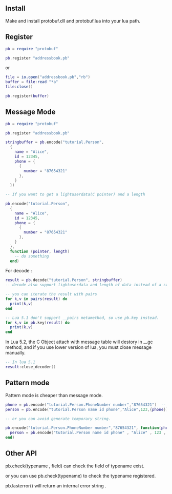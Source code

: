 ## Install

Make and install protobuf.dll and protobuf.lua into your lua path.

## Register

```Lua
pb = require "protobuf"

pb.register "addressbook.pb"
```
or

```Lua
file = io.open("addressbook.pb","rb")
buffer = file:read "*a"
file:close()

pb.register(buffer)
```

## Message Mode
```Lua
pb = require "protobuf"

pb.register "addressbook.pb"

stringbuffer = pb.encode("tutorial.Person", 
  {
    name = "Alice",
    id = 12345,
    phone = {
      {
        number = "87654321"
      },
    }
  })

-- If you want to get a lightuserdata(C pointer) and a length

pb.encode("tutorial.Person",
  {
    name = "Alice",
    id = 12345,
    phone = {
      {
        number = "87654321"
      },
    }
  },
  function (pointer, length)
    -- do something
  end)
```

For decode :
```Lua
result = pb.decode("tutorial.Person", stringbuffer)
-- decode also support lightuserdata and length of data instead of a string : pb.decode("tutorial.Person", buffer, length)

-- you can iterate the result with pairs
for k,v in pairs(result) do
  print(k,v)
end

-- Lua 5.1 don't support __pairs metamethod, so use pb.key instead.
for k,v in pb.key(result) do
  print(k,v)
end
```

In Lua 5.2, the C Object attach with message table will destory in __gc method, and if you use lower version of lua, you must close message manually.

```Lua
-- In lua 5.1
result:close_decoder()
```

## Pattern mode

Pattern mode is cheaper than message mode.
```Lua
phone = pb.encode("tutorial.Person.PhoneNumber number","87654321")  -- pack a PhoneNumber package.
person = pb.encode("tutorial.Person name id phone","Alice",123,{phone}) -- phone list is a repeated field

-- or you can avoid generate temporary string.

pb.encode("tutorial.Person.PhoneNumber number","87654321", function(phonebuffer, length)
  person = pb.encode("tutorial.Person name id phone" , "Alice" , 123 , { { phonebuffer, length } } )
end)
```

## Other API

pb.check(typename , field) can check the field of typename exist.

or you can use pb.check(typename) to check the typename registered.

pb.lasterror() will return an internal error string .
